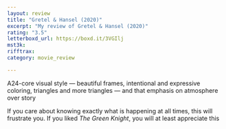 ```yaml
---
layout: review
title: "Gretel & Hansel (2020)"
excerpt: "My review of Gretel & Hansel (2020)"
rating: "3.5"
letterboxd_url: https://boxd.it/3VGIlj
mst3k: 
rifftrax: 
category: movie_review

---
```


A24-core visual style — beautiful frames, intentional and expressive coloring, triangles and more triangles — and that emphasis on atmosphere over story

If you care about knowing exactly what is happening at all times, this will frustrate you. If you liked <i>The Green Knight</i>, you will at least appreciate this